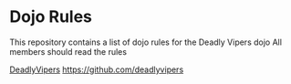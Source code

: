 Dojo Rules
==========

This repository contains a list of dojo rules for the Deadly Vipers dojo
All members should read the rules

[DeadlyVipers](github.com/deadlyvipers)
https://github.com/deadlyvipers
